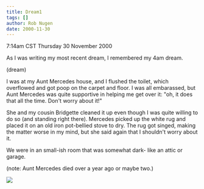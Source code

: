 ```yaml
---
title: Dream1
tags: []
author: Rob Nugen
date: 2000-11-30
---
```


<title></title>
<p class=date>7:14am CST Thursday 30 November 2000

<p>As I was writing my most recent dream, I remembered my 4am dream.

<p class=note>(dream)

<p class=dream>I was at my Aunt Mercedes house, and I flushed the
toilet, which overflowed and got poop on the carpet and floor.  I was
all embarassed, but Aunt Mercedes was quite supportive in helping me
get over it: "oh, it does that all the time.  Don't worry about it!"

<p class=dream>She and my cousin Bridgette cleaned it up even though I
was quite willing to do so (and standing right there).  Mercedes
picked up the white rug and placed it on an old iron pot-bellied stove
to dry.  The rug got singed, making the matter worse in my mind, but
she said again that I shouldn't worry about it.

<p class=dream>We were in an small-ish room that was somewhat dark-
like an attic or garage.

<p>(note:  Aunt Mercedes died over a year ago or maybe two.)

<p><img src='/images/rob/wL-ROB.gif'>

